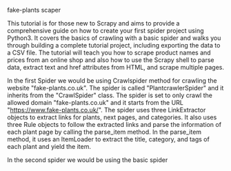 fake-plants scaper

This tutorial is for those new to Scrapy and aims to provide a comprehensive guide on how to create your first spider project using Python3. It covers the basics of crawling with a basic spider and walks you through building a complete tutorial project, including exporting the data to a CSV file. The tutorial will teach you how to scrape product names and prices from an online shop and also how to use the Scrapy shell to parse data, extract text and href attributes from HTML, and scrape multiple pages.

In the first Spider we would be using Crawlspider method for crawling the website "fake-plants.co.uk". The spider is called "PlantcrawlerSpider" and it inherits from the "CrawlSpider" class. The spider is set to only crawl the allowed domain "fake-plants.co.uk" and it starts from the URL "https://www.fake-plants.co.uk/".
The spider uses three LinkExtractor objects to extract links for plants, next pages, and categories. It also uses three Rule objects to follow the extracted links and parse the information of each plant page by calling the parse_item method. In the parse_item method, it uses an ItemLoader to extract the title, category, and tags of each plant and yield the item.


In the second spider we would be using the basic spider 
